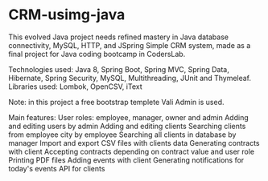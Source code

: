 # CRM-usimg-java
This evolved Java project needs refined mastery in Java database connectivity, MySQL, HTTP, and JSpring
Simple CRM system, made as a final project for Java coding bootcamp in CodersLab.

Technologies used: Java 8, Spring Boot, Spring MVC, Spring Data, Hibernate, Spring Security, MySQL, Multithreading, JUnit and Thymeleaf. Libraries used: Lombok, OpenCSV, iText

Note: in this project a free bootstrap templete Vali Admin is used.

Main features:
User roles: employee, manager, owner and admin
Adding and editing users by admin
Adding and editing clients
Searching clients from employee city by employee
Searching all clients in database by manager
Import and export CSV files with clients data
Generating contracts with client
Accepting contracts depending on contract value and user role
Printing PDF files
Adding events with client
Generating notifications for today's events
API for clients
